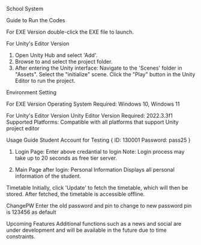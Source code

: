 School System

Guide to Run the Codes

For EXE Version
double-click the EXE file to launch.

For Unity's Editor Version
1. Open Unity Hub and select 'Add'.
2. Browse to and select the project folder.
3. After entering the Unity interface:
Navigate to the 'Scenes' folder in "Assets".
Select the "initialize" scene.
Click the "Play" button in the Unity Editor to run the project.

Environment Setting

For EXE Version
Operating System Required: Windows 10, Windows 11

For Unity's Editor Version
Unity Editor Version Required: 2022.3.3f1
Supported Platforms: Compatible with all platforms that support Unity project editor

Usage Guide
Student Account for Testing
{
ID: 130001
Password: pass25
}

1. Login Page:
Enter above credantial to login
Note: Login process may take up to 20 seconds as free tier server.

2. Main Page after login:
Personal Information
Displays all personal information of the student.

Timetable
Initially, click 'Update' to fetch the timetable, which will then be stored.
After fetched, the timetable is accessible offline.

ChangePW
Enter the old password and pin to change to new password
pin is 123456 as default

Upcoming Features
Additional functions such as a news and social are under development and will be available in the future due to time constraints.
